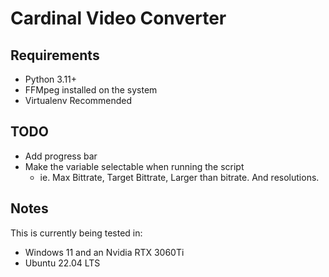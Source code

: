 # Cardinal Video Converter

## Requirements

- Python 3.11+
- FFMpeg installed on the system
- Virtualenv Recommended

## TODO

- Add progress bar
- Make the variable selectable when running the script
  - ie. Max Bittrate, Target Bittrate, Larger than bitrate. And resolutions.
  
## Notes

This is currently being tested in:

- Windows 11 and an Nvidia RTX 3060Ti
- Ubuntu 22.04 LTS
